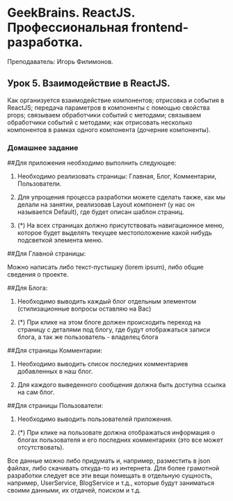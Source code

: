# GeekBrains. ReactJS. Профессиональная frontend-разработка.
Преподаватель: Игорь Филимонов.

## Урок 5. Взаимодействие в ReactJS.
Как организуется взаимодействие компонентов; отрисовка и события в ReactJS; передача параметров в компоненты с помощью свойства props; связываем обработчики событий с методами; связываем обработчики событий с методами; как отрисовать несколько компонентов в рамках одного компонента (дочерние компоненты).

### Домашнее задание

##Для приложения необходимо выполнить следующее:

1. Необходимо реализовать страницы: Главная, Блог, Комментарии, Пользователи.

2. Для упрощения процесса разработки можете сделать также, как мы делали на занятии, реализовав Layout компонент (у нас он называется Default), где будет описан шаблон страниц.

3. (*) На всех страницах должно присутствовать навигационное меню, которое будет выделять текущее местоположение какой нибудь подсветкой элемента меню.

##Для Главной страницы:

Можно написать либо текст-пустышку (lorem ipsum), либо общие сведения о проекте.

##Для Блога:

1. Необходимо выводить каждый блог отдельным элементом (стилизационные вопросы оставляю на Вас)

2. (*) При клике на этом блоге должен происходить переход на страницу с деталями под блогу, где будут отображаться записи блога, а так же пользователь - владелец блога

##Для страницы Комментарии:

1. Необходимо выводить список последних комментариев добавленных в наш блог.

2. Для каждого выведенного сообщения должна быть доступна ссылка на сам блог.

##Для страницы Пользователи:

1. Необходимо выводить пользователей приложения.

2. (*) При клике на пользовате должна отображаться информация о блогах пользователя и его последних комментариях (это все может отсутствовать).

Все данные можно либо придумать и, например, разместить в json файлах, либо скачивать откуда-то из интернета. Для более грамотной разработки следует все эти вещи помещать в отдельную сущность, например, UserService, BlogService и т.д., которые будут заниматься своими данными, их отдачей, поиском и т.д.